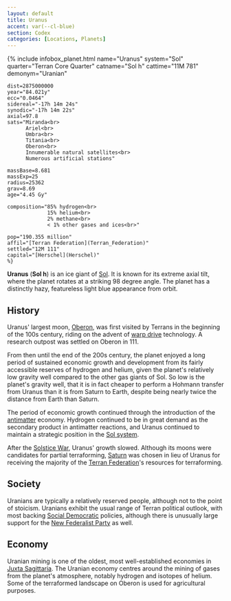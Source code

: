 ```yaml
---
layout: default
title: Uranus
accent: var(--cl-blue)
section: Codex
categories: [Locations, Planets]
---
```


{% include infobox_planet.html
    name="Uranus"
    system="Sol" 
    quarter="Terran Core Quarter"
    catname="Sol h"
    cattime="11M 781"
    demonym="Uranian"

    dist=2875000000
    year="84.021y"
    ecc="0.0464"
    sidereal="-17h 14m 24s"
    synodic="-17h 14m 22s"
    axial=97.8
    sats="Miranda<br>
          Ariel<br>
          Umbra<br>
          Titania<br>
          Oberon<br>
          Innumerable natural satellites<br>
          Numerous artificial stations"

    massBase=8.681
    massExp=25
    radius=25362
    grav=8.69
    age="4.45 Gy"

    composition="85% hydrogen<br>
                 15% helium<br>
                 2% methane<br>
                 < 1% other gases and ices<br>"

    pop="190.355 million"
    affil="[Terran Federation](Terran_Federation)"
    settled="12M 111"
    capital="[Herschel](Herschel)"
    %}

**Uranus** (**Sol h**) is an ice giant of [Sol](Sol). It is known for its extreme axial tilt, where
the planet rotates at a striking 98 degree angle. The planet has a distinctly hazy, featureless
light blue appearance from orbit.

## History
Uranus' largest moon, [Oberon](Oberon), was first visited by Terrans in the beginning of the 100s
century, riding on the advent of [warp drive](Warp_drive) technology. A research outpost was settled
on Oberon in 111.

From then until the end of the 200s century, the planet enjoyed a long period of
sustained economic growth and development from its fairly accessible reserves of hydrogen and helium,
given the planet's relatively low gravity well compared to the other gas giants of Sol. So low is the
planet's gravity well, that it is in fact cheaper to perform a Hohmann transfer from Uranus than it
is from Saturn to Earth, despite being nearly twice the distance from Earth than Saturn.

The period of economic growth continued through the introduction of the [antimatter](Antimatter)
economy. Hydrogen continued to be in great demand as the secondary product in antimatter reactions,
and Uranus continued to maintain a strategic position in the [Sol system](Solar_system).

After the [Solstice War](Solstice_War), Uranus' growth slowed. Although its moons were candidates for
partial terraforming, [Saturn](Saturn) was chosen in lieu of Uranus for receiving the majority of
the [Terran Federation](Terran_Federation)'s resources for terraforming.

## Society
Uranians are typically a relatively reserved people, although not to the point of stoicism. Uranians
exhibit the usual range of Terran political outlook, with most backing
[Social Democratic](Social_Democratic_Party) policies, although there is unusually large support for
the [New Federalist Party](New_Federalist_Party) as well.

## Economy
Uranian mining is one of the oldest, most well-established economies in
[Juxta Sagittaria](Juxta_Sagittaria). The Uranian economy centres around the mining of gases from
the planet's atmosphere, notably hydrogen and isotopes of helium. Some of the terraformed landscape
on Oberon is used for agricultural purposes.
